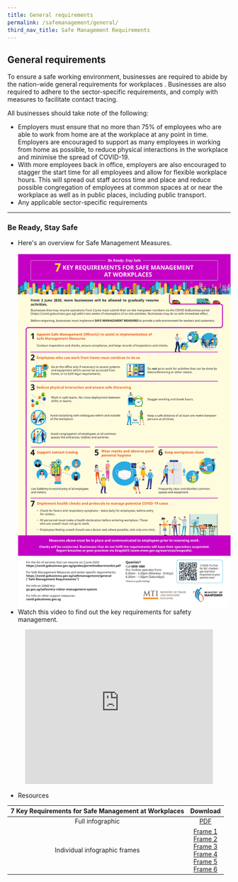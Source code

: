 ```yaml
---
title: General requirements
permalink: /safemanagement/general/
third_nav_title: Safe Management Requirements
---
```


## General requirements

To ensure a safe working environment, businesses are required to abide by the nation-wide general requirements for workplaces . Businesses are also required to adhere to the sector-specific requirements, and comply with measures to facilitate contact tracing.

All businesses should take note of the following:

- Employers must ensure that no more than 75% of employees who are able to work from home are at the workplace at any point in time. Employers are encouraged to support as many employees in working from home as possible, to reduce physical interactions in the workplace and minimise the spread of COVID-19.
- With more employees back in office, employers are also encouraged to stagger the start time for all employees and allow for flexible workplace hours. This will spread out staff across time and place and reduce possible congregation of employees at common spaces at or near the workplace as well as in public places, including public transport.
- Any applicable sector-specific requirements

---

### Be Ready, Stay Safe

- Here's an overview for Safe Management Measures.
  <br><br>
  ![Safe Management Practices!](/images/covid/infog.jpg "7 Key Requirements for Safe Management at Workplaces")
  <br>
- Watch this video to find out the key requirements for safety management.
<figure class="video_container">
  <iframe width="100%" height="348" src="https://www.youtube.com/embed/lzCc0TOA7F4" frameborder="0" allowfullscreen="true"> </iframe>
</figure>

- Resources

| 7 Key Requirements for Safe Management at Workplaces |                                                                                                                                                                                    Download                                                                                                                                                                                    |
| :--------------------------------------------------: | :----------------------------------------------------------------------------------------------------------------------------------------------------------------------------------------------------------------------------------------------------------------------------------------------------------------------------------------------------------------------------: |
|                   Full infographic                   |                                                                                                                          <a href="/images/Resumption_of_Biz_Activities_-_Safe_Management_Measures_Infographic_Revised_FA.pdf" target="_blank">PDF</a>                                                                                                                          |
|            Individual infographic frames             | <a href="/images/img-01.jpg" target="_blank">Frame 1</a> <br> <a href="/images/img-02.jpg" target="_blank">Frame 2</a> <br> <a href="/images/img-03.jpg" target="_blank">Frame 3</a> <br> <a href="/images/img-04.jpg" target="_blank">Frame 4</a> <br> <a href="/images/img-05.jpg" target="_blank">Frame 5</a> <br> <a href="/images/img-06.jpg" target="_blank">Frame 6</a> |
